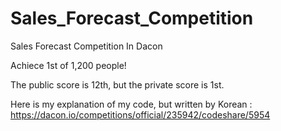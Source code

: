 # Sales_Forecast_Competition
Sales Forecast Competition In Dacon


Achiece 1st of 1,200 people!


The public score is 12th, but the private score is 1st.


Here is my explanation of my code, but written by Korean : 
https://dacon.io/competitions/official/235942/codeshare/5954
